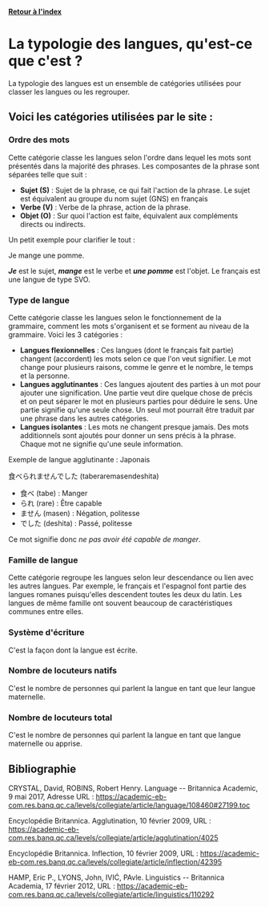 [**Retour à l'index**](indexLangues.md)
# La typologie des langues, qu'est-ce que c'est ?

La typologie des langues est un ensemble de catégories utilisées pour classer les langues ou les regrouper.

## Voici les catégories utilisées par le site :

### Ordre des mots

Cette catégorie classe les langues selon l'ordre dans lequel les mots sont présentés dans la majorité des phrases. Les composantes de la phrase sont séparées telle que suit :

- **Sujet (S)** : Sujet de la phrase, ce qui fait l'action de la phrase. Le sujet est équivalent au groupe du nom sujet (GNS) en français
- **Verbe (V)** : Verbe de la phrase, action de la phrase. 
- **Objet (O)** : Sur quoi l'action est faite, équivalent aux compléments directs ou indirects.

Un petit exemple pour clarifier le tout :

Je mange une pomme.

***Je*** est le sujet, ***mange*** est le verbe et ***une pomme*** est l'objet. Le français est une langue de type SVO.

### Type de langue

Cette catégorie classe les langues selon le fonctionnement de la grammaire, comment les mots s'organisent et se forment au niveau de la grammaire. Voici les 3 catégories :

- **Langues flexionnelles** : Ces langues (dont le français fait partie) changent (accordent) les mots selon ce que l'on veut signifier. Le mot change pour plusieurs raisons, comme le genre et le nombre, le temps et la personne.
- **Langues agglutinantes** : Ces langues ajoutent des parties à un mot pour ajouter une signification. Une partie veut dire quelque chose de précis et on peut séparer le mot en plusieurs parties pour déduire le sens. Une partie signifie qu'une seule chose. Un seul mot pourrait être traduit par une phrase dans les autres catégories.
- **Langues isolantes** : Les mots ne changent presque jamais. Des mots additionnels sont ajoutés pour donner un sens précis à la phrase. Chaque mot ne signifie qu'une seule information.

Exemple de langue agglutinante : Japonais 

食べられませんでした (taberaremasendeshita)

- 食べ (tabe) : Manger
- られ (rare) : Être capable
- ません (masen) : Négation, politesse
- でした (deshita) : Passé, politesse

Ce mot signifie donc *ne pas avoir été capable de manger*.

### Famille de langue

Cette catégorie regroupe les langues selon leur descendance ou lien avec les autres langues. Par exemple, le français et l'espagnol font partie des langues romanes puisqu'elles descendent toutes les deux du latin. Les langues de même famille ont souvent beaucoup de caractéristiques communes entre elles.

### Système d'écriture

C'est la façon dont la langue est écrite.

### Nombre de locuteurs natifs

C'est le nombre de personnes qui parlent la langue en tant que leur langue maternelle.

### Nombre de locuteurs total

C'est le nombre de personnes qui parlent la langue en tant que langue maternelle ou apprise.

## Bibliographie

CRYSTAL, David, ROBINS, Robert Henry. Language -- Britannica Academic, 9 mai 2017, Adresse URL : https://academic-eb-com.res.banq.qc.ca/levels/collegiate/article/language/108460#27199.toc

Encyclopédie Britannica. Agglutination, 10 février 2009, URL : https://academic-eb-com.res.banq.qc.ca/levels/collegiate/article/agglutination/4025

Encyclopédie Britannica. Inflection, 10 février 2009, URL : https://academic-eb-com.res.banq.qc.ca/levels/collegiate/article/inflection/42395

HAMP, Eric P., LYONS, John, IVIĆ, PAvle. Linguistics -- Britannica Academia, 17 février 2012, URL : https://academic-eb-com.res.banq.qc.ca/levels/collegiate/article/linguistics/110292
